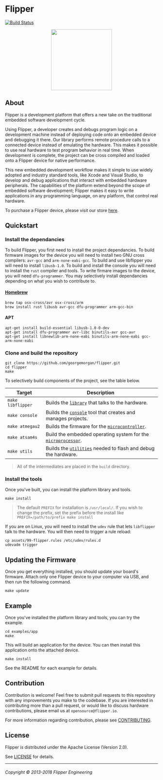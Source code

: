 # Flipper

[![Build Status](https://travis-ci.com/georgemorgan/flipper.svg?token=mWpYCFjw1S5VKLVNvZFo&branch=master)](https://travis-ci.com/georgemorgan/flipper)

<div style="text-align:center"><img src ="https://www.flipper.io/assets/img/landing.png" style="width: 200px;"/></div>

## About

Flipper is a development platform that offers a new take on the traditional embedded software development cycle.

Using Flipper, a developer creates and debugs program logic on a development machine instead of deploying code onto an embedded device and debugging it there. Our library performs remote procedure calls to a connected device instead of emulating the hardware. This makes it possible to use real hardware to test program behavior in real time. When development is complete, the project can be cross compiled and loaded onto a Flipper device for native performance.

This new embedded development workflow makes it simple to use widely adopted and industry standard tools, like Xcode and Visual Studio, to develop and debug applications that interact with embedded hardware peripherals. The capabilities of the platform extend beyond the scope of embedded software development; Flipper makes it easy to write applications in any programming language, on any platform, that control real hardware.

To purchase a Flipper device, please visit our store [here](https://www.flipper.io/buy).

## Quickstart

### Install the dependancies

To build Flipper, you first need to install the project dependancies. To build firmware images for the device you will need to install two GNU cross compilers: `avr-gcc` and `arm-none-eabi-gcc`. To build and use libflipper you will need to install `libusb-1.0`. To build and install the console you will need to install the `rust` compiler and tools. To write firmare images to the device, you will need `dfu-programmer`. You may selectively install dependancies depending on what you wish to contribute to.

#### [Homebrew](https://brew.sh/)
```
brew tap osx-cross/avr osx-cross/arm
brew install rust libusb avr-gcc dfu-programmer arm-gcc-bin
```

#### APT
```
apt-get install build-essential libusb-1.0-0-dev
apt-get install dfu-programmer avr-libc binutils-avr gcc-avr
apt-get install libnewlib-arm-none-eabi binutils-arm-none-eabi gcc-arm-none-eabi
```

### Clone and build the repository
```
git clone https://github.com/georgemorgan/flipper.git
cd flipper
make
```

To selectively build components of the project, see the table below.

|      Target     |                      Description                      |
|-----------------|-------------------------------------------------------|
| `make libflipper` | Builds the [`library`](./library) that talks to the hardware. |
| `make console` | Builds the [`console`](./console) tool that creates and manages projects. |
| `make atmegau2` | Builds the firmware for the [`microcontroller`](./carbon/atmegau2). |
| `make atsam4s`| Build the embedded operating system for the [`microprocessor`](./carbon/atsam4s). |
| `make utils` | Builds the [`utilities`](./utils) needed to flash and debug the hardware. |

> All of the intermediates are placed in the `build` directory.

### Install the tools

Once you've built, you can install the platform library and tools.

```
make install
```
> The default `PREFIX` for installation is `/usr/local/`. If you wish to change the prefix, set the prefix before the install like `PREFIX=/path/to/prefix make install`

If you are on Linux, you will need to install the `udev` rule that lets `libflipper` talk to the hardware. You will then need to trigger a rule reload:

```
cp assets/99-flipper.rules /etc/udev/rules.d
udevadm trigger
```

## Updating the Firmware

Once you get everything installed, you should update your board's firmware. Attach only one Flipper device to your computer via USB, and then run the following command.

```
make update
```

## Example

Once you've installed the platform library and tools, you can try the example.
```
cd examples/app
make
```

This will build an application for the device. You can then install this application onto the attached device.
```
make install
```

See the README for each example for details.

## Contribution

Contribution is welcome! Feel free to submit pull requests to this repository with any improvements you make to the codebase. If you are interested in contributing more than a pull request, or would like to discuss hardware contributions, please email us at `opensource@flipper.io`.

For more information regarding contribution, please see [CONTRIBUTING](./CONTRIBUTING.md).

## License

Flipper is distributed under the Apache License (Version 2.0).

See [LICENSE](./LICENSE) for details.

---

###### Copyright © 2013-2018 Flipper Engineering
